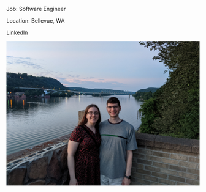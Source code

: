 Job: Software Engineer

Location: Bellevue, WA

[LinkedIn](https://www.linkedin.com/in/kathrynblackley/)

![Kathryn & Michael at the Ohio River](/PXL_20210628_011524326.jpg)

